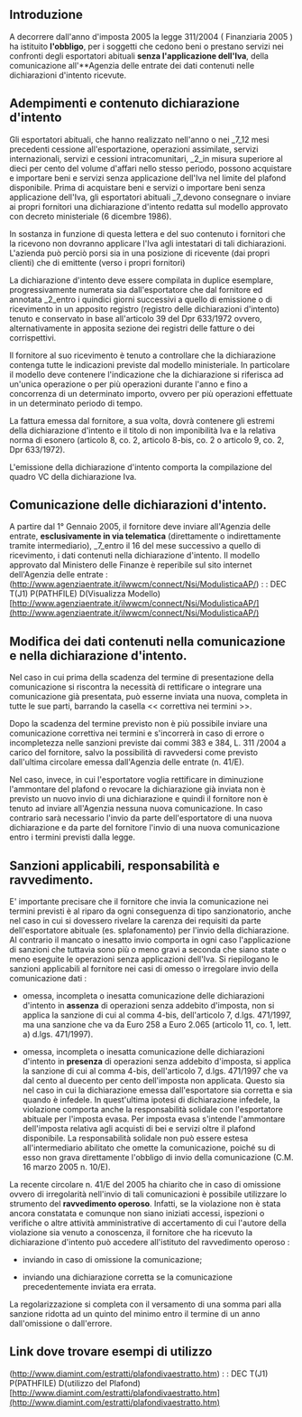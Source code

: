 ## Introduzione
A decorrere dall'anno d'imposta 2005 la legge 311/2004 ( Finanziaria 2005 ) ha istituito **l'obbligo**, per i soggetti che cedono beni o prestano servizi nei confronti degli esportatori abituali **senza l'applicazione dell'Iva**, della comunicazione all'**Agenzia delle entrate dei dati contenuti nelle dichiarazioni d'intento ricevute.

## Adempimenti e contenuto dichiarazione d'intento

Gli esportatori abituali, che hanno realizzato nell'anno o nei _7_12 mesi precedenti cessione all'esportazione, operazioni assimilate, servizi internazionali, servizi e cessioni intracomunitari, _2_in misura superiore al dieci per cento del volume d'affari nello stesso periodo, possono acquistare e importare beni e servizi senza applicazione dell'Iva nel limite del plafond disponibile. Prima di acquistare beni e servizi o importare beni senza applicazione dell'Iva, gli esportatori abituali _7_devono consegnare o inviare ai propri fornitori una dichiarazione d'intento redatta sul modello approvato con decreto ministeriale (6 dicembre 1986).

In sostanza in funzione di questa lettera e del suo contenuto i fornitori che la ricevono non dovranno applicare l'Iva agli intestatari di tali dichiarazioni.
L'azienda può perciò porsi sia in una posizione di ricevente (dai propri clienti) che di emittente (verso i propri fornitori)

La dichiarazione d'intento deve essere compilata in duplice esemplare, progressivamente numerata sia dall'esportatore che dal fornitore ed annotata _2_entro i quindici giorni successivi a quello di emissione o di ricevimento in un apposito registro (registro delle dichiarazioni d'intento) tenuto e conservato in base all'articolo 39 del Dpr 633/1972 ovvero, alternativamente in apposita sezione dei registri delle fatture o dei corrispettivi.

Il fornitore al suo ricevimento è tenuto a controllare che la dichiarazione contenga tutte le indicazioni previste dal modello ministeriale. In particolare il modello deve contenere l'indicazione che la dichiarazione si riferisca ad un'unica operazione o per più operazioni durante l'anno e fino a concorrenza di un determinato importo, ovvero per più operazioni effettuate in un determinato periodo di tempo.

La fattura emessa dal fornitore, a sua volta, dovrà contenere gli estremi della dichiarazione d'intento e il titolo di non imponibilità Iva e la relativa norma di esonero (articolo 8, co. 2, articolo 8-bis, co. 2 o articolo 9, co. 2, Dpr 633/1972).

L'emissione della dichiarazione d'intento comporta la compilazione del quadro VC della dichiarazione Iva.

## Comunicazione delle dichiarazioni d'intento.
A partire dal 1° Gennaio 2005, il fornitore deve inviare all'Agenzia delle entrate, **esclusivamente in via telematica** (direttamente o indirettamente tramite intermediario), _7_entro il 16 del mese successivo a quello di ricevimento, i dati contenuti nella dichiarazione d'intento.
Il modello approvato dal Ministero delle Finanze è reperibile sul sito internet dell'Agenzia delle entrate : 
(http://www.agenziaentrate.it/ilwwcm/connect/Nsi/ModulisticaAP/)
 :  : DEC T(J1) P(PATHFILE) D(Visualizza Modello) [http://www.agenziaentrate.it/ilwwcm/connect/Nsi/ModulisticaAP/](http://www.agenziaentrate.it/ilwwcm/connect/Nsi/ModulisticaAP/)

## Modifica dei dati contenuti nella comunicazione e nella dichiarazione d'intento.
Nel caso in cui prima della scadenza del termine di presentazione della comunicazione si riscontra la necessità di rettificare o integrare una comunicazione già presentata, può esserne inviata una nuova, completa in tutte le sue parti, barrando la casella << correttiva nei termini >>.

Dopo la scadenza del termine previsto non è più possibile inviare una comunicazione correttiva nei termini e s'incorrerà in caso di errore o incompletezza nelle sanzioni previste dai commi 383 e 384, L. 311 /2004 a carico del fornitore, salvo la possibilità di ravvedersi come previsto dall'ultima circolare emessa dall'Agenzia delle entrate (n. 41/E).

Nel caso, invece, in cui l'esportatore voglia rettificare in diminuzione l'ammontare del plafond o revocare la dichiarazione già inviata non è previsto un nuovo invio di una dichiarazione e quindi il fornitore non è tenuto ad inviare all'Agenzia nessuna nuova comunicazione. In caso contrario sarà necessario l'invio da parte dell'esportatore di una nuova dichiarazione e da parte del fornitore l'invio di una nuova comunicazione entro i termini previsti dalla legge.

## Sanzioni applicabili, responsabilità e ravvedimento.
E' importante precisare che il fornitore che invia la comunicazione nei termini previsti è al riparo da ogni conseguenza di tipo sanzionatorio, anche nel caso in cui si dovessero rivelare la carenza dei requisiti da parte dell'esportatore abituale (es. splafonamento) per l'invio della dichiarazione. Al contrario il mancato o inesatto invio comporta in ogni caso l'applicazione di sanzioni che tuttavia sono più o meno gravi a seconda che siano state o meno eseguite le operazioni senza applicazioni dell'Iva.
Si riepilogano le sanzioni applicabili al fornitore nei casi di omesso o irregolare invio della comunicazione dati : 

-  omessa, incompleta o inesatta comunicazione delle dichiarazioni d'intento in **assenza** di operazioni senza addebito d'imposta, non si applica la sanzione di cui al comma 4-bis, dell'articolo 7, d.lgs. 471/1997, ma una sanzione che va da Euro 258 a Euro 2.065 (articolo 11, co. 1, lett. a) d.lgs. 471/1997).

-  omessa, incompleta o inesatta comunicazione delle dichiarazioni d'intento in **presenza** di operazioni senza addebito d'imposta, si applica la sanzione di cui al comma 4-bis, dell'articolo 7, d.lgs. 471/1997 che va dal cento al duecento per cento dell'imposta non applicata. Questo sia nel caso in cui la dichiarazione emessa dall'esportatore sia corretta e sia quando è infedele. In quest'ultima ipotesi di dichiarazione infedele, la violazione comporta anche la responsabilità solidale con l'esportatore abituale per l'imposta evasa. Per imposta evasa s'intende l'ammontare dell'imposta relativa agli acquisti di bei e servizi oltre il plafond disponibile.
La responsabilità solidale non può essere estesa all'intermediario abilitato che omette la comunicazione, poiché su di esso non grava direttamente l'obbligo di invio della comunicazione (C.M. 16 marzo 2005 n. 10/E).

La recente circolare n. 41/E del 2005 ha chiarito che in caso di omissione ovvero di irregolarità nell'invio di tali comunicazioni è possibile utilizzare lo strumento del **ravvedimento operoso**. Infatti, se la violazione non è stata ancora constatata e comunque non siano iniziati accessi, ispezioni o verifiche o altre attività amministrative di accertamento di cui l'autore della violazione sia venuto a conoscenza, il fornitore che ha ricevuto la dichiarazione d'intento può accedere all'istituto del ravvedimento operoso : 

-  inviando in caso di omissione la comunicazione;

-  inviando una dichiarazione corretta se la comunicazione precedentemente inviata era errata.

La regolarizzazione si completa con il versamento di una somma pari alla sanzione ridotta ad un quinto del minimo entro il termine di un anno dall'omissione o dall'errore.

## Link dove trovare esempi di utilizzo
(http://www.diamint.com/estratti/plafondivaestratto.htm)
 :  : DEC T(J1) P(PATHFILE) D(utilizzo del Plafond) [http://www.diamint.com/estratti/plafondivaestratto.htm](http://www.diamint.com/estratti/plafondivaestratto.htm)
